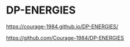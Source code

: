 # DP-ENERGIES

https://courage-1984.github.io/DP-ENERGIES/

https://github.com/Courage-1984/DP-ENERGIES

